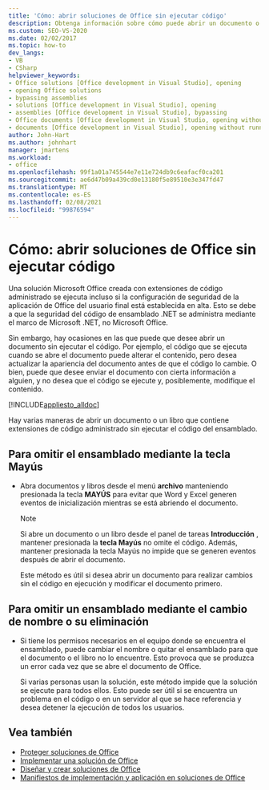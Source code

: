 ```yaml
---
title: 'Cómo: abrir soluciones de Office sin ejecutar código'
description: Obtenga información sobre cómo puede abrir un documento o un libro que contenga extensiones de código administrado sin ejecutar el código de ensamblado.
ms.custom: SEO-VS-2020
ms.date: 02/02/2017
ms.topic: how-to
dev_langs:
- VB
- CSharp
helpviewer_keywords:
- Office solutions [Office development in Visual Studio], opening
- opening Office solutions
- bypassing assemblies
- solutions [Office development in Visual Studio], opening
- assemblies [Office development in Visual Studio], bypassing
- Office documents [Office development in Visual Studio, opening without running code
- documents [Office development in Visual Studio], opening without running code
author: John-Hart
ms.author: johnhart
manager: jmartens
ms.workload:
- office
ms.openlocfilehash: 99f1a01a745544e7e11e724db9c6eafacf0ca201
ms.sourcegitcommit: ae6d47b09a439cd0e13180f5e89510e3e347fd47
ms.translationtype: MT
ms.contentlocale: es-ES
ms.lasthandoff: 02/08/2021
ms.locfileid: "99876594"
---
```

# <a name="how-to-open-office-solutions-without-running-code"></a>Cómo: abrir soluciones de Office sin ejecutar código
  Una solución Microsoft Office creada con extensiones de código administrado se ejecuta incluso si la configuración de seguridad de la aplicación de Office del usuario final está establecida en alta. Esto se debe a que la seguridad del código de ensamblado .NET se administra mediante el marco de Microsoft .NET, no Microsoft Office.

 Sin embargo, hay ocasiones en las que puede que desee abrir un documento sin ejecutar el código. Por ejemplo, el código que se ejecuta cuando se abre el documento puede alterar el contenido, pero desea actualizar la apariencia del documento antes de que el código lo cambie. O bien, puede que desee enviar el documento con cierta información a alguien, y no desea que el código se ejecute y, posiblemente, modifique el contenido.

 [!INCLUDE[appliesto_alldoc](../vsto/includes/appliesto-alldoc-md.md)]

 Hay varias maneras de abrir un documento o un libro que contiene extensiones de código administrado sin ejecutar el código del ensamblado.

## <a name="to-bypass-the-assembly-by-using-the-shift-key"></a>Para omitir el ensamblado mediante la tecla Mayús

- Abra documentos y libros desde el menú **archivo** manteniendo presionada la tecla **MAYÚS** para evitar que Word y Excel generen eventos de inicialización mientras se está abriendo el documento.

    > [!NOTE]
    > Si abre un documento o un libro desde el panel de tareas **Introducción** , mantener presionada la **tecla Mayús** no omite el código. Además, mantener presionada la tecla Mayús no impide que se generen eventos después de abrir el documento.

     Este método es útil si desea abrir un documento para realizar cambios sin el código en ejecución y modificar el documento primero.

## <a name="to-bypass-an-assembly-by-renaming-or-removing-it"></a>Para omitir un ensamblado mediante el cambio de nombre o su eliminación

- Si tiene los permisos necesarios en el equipo donde se encuentra el ensamblado, puede cambiar el nombre o quitar el ensamblado para que el documento o el libro no lo encuentre. Esto provoca que se produzca un error cada vez que se abre el documento de Office.

     Si varias personas usan la solución, este método impide que la solución se ejecute para todos ellos. Esto puede ser útil si se encuentra un problema en el código o en un servidor al que se hace referencia y desea detener la ejecución de todos los usuarios.

## <a name="see-also"></a>Vea también
- [Proteger soluciones de Office](../vsto/securing-office-solutions.md)
- [Implementar una solución de Office](../vsto/deploying-an-office-solution.md)
- [Diseñar y crear soluciones de Office](../vsto/designing-and-creating-office-solutions.md)
- [Manifiestos de implementación y aplicación en soluciones de Office](../vsto/application-and-deployment-manifests-in-office-solutions.md)
